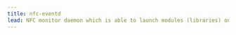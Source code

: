 ```yaml
---
title: nfc-eventd
lead: NFC monitor daemon which is able to launch modules (libraries) on action (tag inserted or removed) 
---
```


